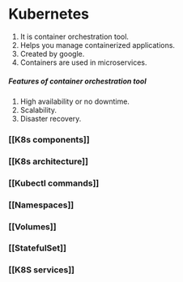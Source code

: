 # Kubernetes
1. It is container orchestration tool.
2. Helps you manage containerized applications.
3. Created by google.
4. Containers are used in microservices.

##### Features of container orchestration tool
1.  High availability or no downtime.
2.  Scalability.
3.  Disaster recovery.

### [[K8s components]]

### [[K8s architecture]]

### [[Kubectl commands]]

### [[Namespaces]]

### [[Volumes]]

### [[StatefulSet]]

### [[K8S services]]





